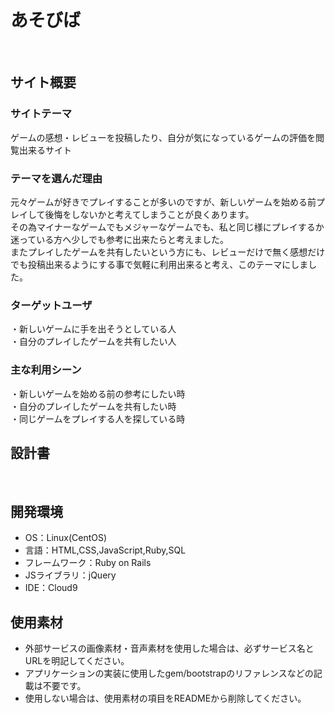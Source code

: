 # あそびば
​
## サイト概要
### サイトテーマ
ゲームの感想・レビューを投稿したり、自分が気になっているゲームの評価を閲覧出来るサイト
​
### テーマを選んだ理由
元々ゲームが好きでプレイすることが多いのですが、新しいゲームを始める前プレイして後悔をしないかと考えてしまうことが良くあります。<br>
その為マイナーなゲームでもメジャーなゲームでも、私と同じ様にプレイするか迷っている方へ少しでも参考に出来たらと考えました。<br>
またプレイしたゲームを共有したいという方にも、レビューだけで無く感想だけでも投稿出来るようにする事で気軽に利用出来ると考え、このテーマにしました。

### ターゲットユーザ
・新しいゲームに手を出そうとしている人<br>
・自分のプレイしたゲームを共有したい人
​
### 主な利用シーン
・新しいゲームを始める前の参考にしたい時<br>
・自分のプレイしたゲームを共有したい時<br>
・同じゲームをプレイする人を探している時
​
## 設計書

​
## 開発環境
- OS：Linux(CentOS)
- 言語：HTML,CSS,JavaScript,Ruby,SQL
- フレームワーク：Ruby on Rails
- JSライブラリ：jQuery
- IDE：Cloud9
​
## 使用素材
- 外部サービスの画像素材・音声素材を使用した場合は、必ずサービス名とURLを明記してください。
- アプリケーションの実装に使用したgem/bootstrapのリファレンスなどの記載は不要です。
- 使用しない場合は、使用素材の項目をREADMEから削除してください。